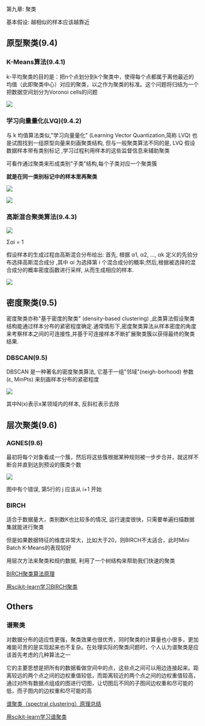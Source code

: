 第九章: 聚类

基本假设: 越相似的样本应该越靠近

## 原型聚类(9.4)

### K-Means算法(9.4.1)

k-平均聚类的目的是：把n个点划分到k个聚类中，使得每个点都属于离他最近的均值（此即聚类中心）对应的聚类，以之作为聚类的标准。这个问题将归结为一个把数据空间划分为Voronoi cells的问题

![](./k-means/k-means.jpg)

### 学习向量量化(LVQ)(9.4.2)

与 k 均值算法类似,"学习向量量化" (Learning Vector Quantization,简称 LVQ) 也是试图找到一组原型向量来刻画聚类结构, 但与一般聚类算法不同的是, LVQ 假设数据样本带有类别标记 ,学习过程利用样本的这些监督信息来辅助聚类

可看作通过聚类来形成类别"子类"结构,每个子类对应一个聚类簇

**就是在同一类别标记中的样本里再聚类**

![](./LVQ/LVQ.jpg)

![](./LVQ/example.jpg)

### 高斯混合聚类算法(9.4.3)

![](./GMM/generate.jpg)

Σαi = 1

假设样本的生成过程由高斯混合分布给出: 首先, 根据 α1, α2, ..., αk 定义的先验分布选择高斯混合成分 ,其中 αi 为选择第 i 个混合成分的概率;然后,根据被选择的混合成分的概率密度函数进行采样, 从而生成相应的样本.

![](./GMM/GMM.jpg)

## 密度聚类(9.5)

密度聚类亦称"基于密度的聚类" (density-based clustering) ,此类算法假设聚类结构能通过样本分布的紧密程度确定.通常情形下,密度聚类算法从样本密度的角度来考察样本之间的可连接性,并基于可连接样本不断扩展聚类簇以获得最终的聚类结果.

### DBSCAN(9.5)

DBSCAN 是一种著名的密度聚类算法, 它基于一组"邻域"(neigh-borhood) 参数 (ε, MinPts) 来刻画样本分布的紧密程度

![](./DBSCAN/DBSCAN.jpg)

其中N(x)表示x某领域内的样本, 反斜杠表示去除

## 层次聚类(9.6)

### AGNES(9.6)

最初将每个对象看成一个簇，然后将这些簇根据某种规则被一步步合并，就这样不断合并直到达到预设的簇类个数

![](./AGNES/AGNES.jpg)

图中有个错误, 第5行的 j 应该从 i+1 开始

### BIRCH

适合于数据量大，类别数K也比较多的情况, 运行速度很快，只需要单遍扫描数据集就能进行聚类

但是如果数据特征的维度非常大，比如大于20，则BIRCH不太适合，此时Mini Batch K-Means的表现较好

用层次方法来聚类和规约数据, 利用了一个树结构来帮助我们快速的聚类

[BIRCH聚类算法原理](https://www.cnblogs.com/pinard/p/6179132.html)

[用scikit-learn学习BIRCH聚类](https://www.cnblogs.com/pinard/p/6200579.html)

## Others

### 谱聚类

对数据分布的适应性更强，聚类效果也很优秀，同时聚类的计算量也小很多，更加难能可贵的是实现起来也不复杂。在处理实际的聚类问题时，个人认为谱聚类是应该首先考虑的几种算法之一

它的主要思想是把所有的数据看做空间中的点，这些点之间可以用边连接起来。距离较远的两个点之间的边权重值较低，而距离较近的两个点之间的边权重值较高，通过对所有数据点组成的图进行切图，让切图后不同的子图间边权重和尽可能的低，而子图内的边权重和尽可能的高

[谱聚类（spectral clustering）原理总结](https://www.cnblogs.com/pinard/p/6221564.html)

[用scikit-learn学习谱聚类](https://www.cnblogs.com/pinard/p/6235920.html)
